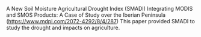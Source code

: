 A New Soil Moisture Agricultural Drought Index (SMADI) Integrating MODIS and SMOS Products: A Case of Study over the Iberian Peninsula (https://www.mdpi.com/2072-4292/8/4/287)
This paper provided SMADI to study the drought and impacts on agriculture. 
